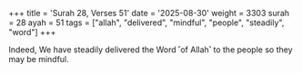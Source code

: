 +++
title = 'Surah 28, Verses 51'
date = '2025-08-30'
weight = 3303
surah = 28
ayah = 51
tags = ["allah", "delivered", "mindful", "people", "steadily", "word"]
+++

Indeed, We have steadily delivered the Word ˹of Allah˺ to the people so they may be mindful.